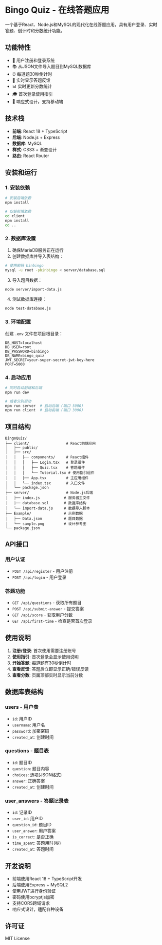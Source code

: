 # Bingo Quiz - 在线答题应用

一个基于React、Node.js和MySQL的现代化在线答题应用，具有用户登录、实时答题、倒计时和分数统计功能。

## 功能特性

- 🔐 用户注册和登录系统
- 📚 从JSON文件导入题目到MySQL数据库
- ⏰ 每道题30秒倒计时
- 🎯 实时显示答题反馈
- 📊 实时更新分数统计
- 🎓 首次登录使用指引
- 📱 响应式设计，支持移动端

## 技术栈

- **前端**: React 18 + TypeScript
- **后端**: Node.js + Express
- **数据库**: MySQL
- **样式**: CSS3 + 渐变设计
- **路由**: React Router

## 安装和运行

### 1. 安装依赖

```bash
# 安装后端依赖
npm install

# 安装前端依赖
cd client
npm install
cd ..
```

### 2. 数据库设置

1. 确保MariaDB服务正在运行
2. 创建数据库并导入表结构：

```bash
# 使用密码 binbingo
mysql -u root -pbinbingo < server/database.sql
```

3. 导入题目数据：

```bash
node server/import-data.js
```

4. 测试数据库连接：

```bash
node test-database.js
```

### 3. 环境配置

创建 `.env` 文件在项目根目录：

```env
DB_HOST=localhost
DB_USER=root
DB_PASSWORD=binbingo
DB_NAME=bingo_quiz
JWT_SECRET=your-super-secret-jwt-key-here
PORT=5000
```

### 4. 启动应用

```bash
# 同时启动前端和后端
npm run dev

# 或者分别启动
npm run server  # 启动后端 (端口 5000)
npm run client  # 启动前端 (端口 3000)
```

## 项目结构

```
BingoQuiz/
├── client/                 # React前端应用
│   ├── public/
│   ├── src/
│   │   ├── components/     # React组件
│   │   │   ├── Login.tsx   # 登录组件
│   │   │   ├── Quiz.tsx    # 答题组件
│   │   │   └── Tutorial.tsx # 使用指引组件
│   │   ├── App.tsx         # 主应用组件
│   │   └── index.tsx       # 入口文件
│   └── package.json
├── server/                 # Node.js后端
│   ├── index.js           # 服务器主文件
│   ├── database.sql       # 数据库结构
│   └── import-data.js     # 数据导入脚本
├── Example/               # 示例数据
│   ├── Data.json          # 题目数据
│   └── sample.png         # 设计参考图
└── package.json
```

## API接口

### 用户认证
- `POST /api/register` - 用户注册
- `POST /api/login` - 用户登录

### 答题功能
- `GET /api/questions` - 获取所有题目
- `POST /api/submit-answer` - 提交答案
- `GET /api/score` - 获取用户分数
- `GET /api/first-time` - 检查是否首次登录

## 使用说明

1. **注册/登录**: 首次使用需要注册账号
2. **使用指引**: 首次登录会显示使用说明
3. **开始答题**: 每道题有30秒倒计时
4. **查看反馈**: 答题后立即显示正确/错误反馈
5. **查看分数**: 页面顶部实时显示当前分数

## 数据库表结构

### users - 用户表
- `id`: 用户ID
- `username`: 用户名
- `password`: 加密密码
- `created_at`: 创建时间

### questions - 题目表
- `id`: 题目ID
- `question`: 题目内容
- `choices`: 选项(JSON格式)
- `answer`: 正确答案
- `created_at`: 创建时间

### user_answers - 答题记录表
- `id`: 记录ID
- `user_id`: 用户ID
- `question_id`: 题目ID
- `user_answer`: 用户答案
- `is_correct`: 是否正确
- `time_spent`: 答题用时(秒)
- `created_at`: 答题时间

## 开发说明

- 前端使用React 18 + TypeScript开发
- 后端使用Express + MySQL2
- 使用JWT进行身份验证
- 密码使用bcryptjs加密
- 支持CORS跨域请求
- 响应式设计，适配各种设备

## 许可证

MIT License
